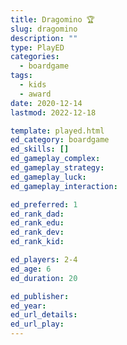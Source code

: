 ```yaml
---
title: Dragomino 🏆
slug: dragomino
description: ""
type: PlayED
categories:
  - boardgame
tags:
  - kids
  - award
date: 2020-12-14
lastmod: 2022-12-18

template: played.html
ed_category: boardgame
ed_skills: []
ed_gameplay_complex: 
ed_gameplay_strategy: 
ed_gameplay_luck: 
ed_gameplay_interaction: 

ed_preferred: 1
ed_rank_dad: 
ed_rank_edu: 
ed_rank_dev: 
ed_rank_kid: 

ed_players: 2-4
ed_age: 6
ed_duration: 20

ed_publisher: 
ed_year: 
ed_url_details: 
ed_url_play: 
---
```

